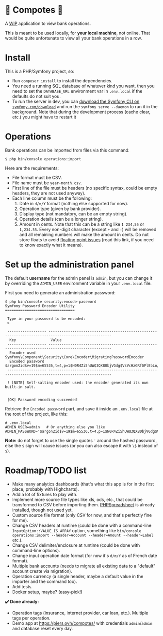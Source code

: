 🍎 Compotes 🍏
=============

A <abbr title="Work in progress">WIP</abbr> application to view bank operations.

This is meant to be used locally, for **your local machine**, not online. That would be quite unfortunate to view all your bank operations in a row.

# Install

This is a PHP/Symfony project, so:

* Run `composer install` to install the dependencies.
* You need a running SQL database of whatever kind you want, then you need to set the `DATABASE_URL` environment var in `.env.local` if the defaults do not suit you.
* To run the server in dev, you can [download the Symfony CLI on `symfony.com/download`](https://symfony.com/download) and run the `symfony serve --daemon` to run it in the background. Note that during the development process (cache clear, etc.) you might have to restart it 

# Operations

Bank operations can be imported from files via this command:

```
$ php bin/console operations:import
```

Here are the requirements:

* File format must be CSV.
* File name must be `year-month.csv`.
* First line of the file must be headers (no specific syntax, could be empty headers, they are not used anyway).
* Each line column must be the following:
  1. Date in `d/m/Y` format (nothing else supported for now).
  2. Operation type (given by bank provider).
  3. Display type (not mandatory, can be an empty string).
  4. Operation details (can be a longer string).
  5. Amount in cents. Note that this can be a string like `1 234,55` or `1,234.55`. Every non-digit character (except `+` and `-`) will be removed and all remaining numbers will make the amount in cents. Do not store floats to avoid [floating point issues](https://0.30000000000000004.com/) (read this link, if you need to know exactly what it means).

# Set up the administration panel

The default **username** for the admin panel is `admin`, but you can change it by overriding the `ADMIN_USER` environment variable in your `.env.local` file.

First you need to generate an administration password:

```
$ php bin/console security:encode-password
Symfony Password Encoder Utility
================================

 Type in your password to be encoded:
 >

 ------------------ ---------------------------------------------------------------------------------------------------
  Key                Value
 ------------------ ---------------------------------------------------------------------------------------------------
  Encoder used       Symfony\Component\Security\Core\Encoder\MigratingPasswordEncoder
  Encoded password   $argon2id$v=19$m=65536,t=4,p=1$N0R4Zi5hUWQ3QXB0bjVGdg$VsVcHzGRfGPlEbLo/JK0M4S0QT5Mx7wd+vbwXanjpb8
 ------------------ ---------------------------------------------------------------------------------------------------

 ! [NOTE] Self-salting encoder used: the encoder generated its own built-in salt.


 [OK] Password encoding succeeded

```

Retrieve the `Encoded password` part, and save it inside an `.env.local` file at the root of the project, like this:

```
# .env.local
ADMIN_USER=admin   # Or anything else you like
ADMIN_PASSWORD='$argon2id$v=19$m=65536,t=4,p=1$N0R4Zi5hUWQ3QXB0bjVGdg$VsVcHzGRfGPlEbLo/JK0M4S0QT5Mx7wd+vbwXanjpb8'
```

**Note:** do not forget to use the single quotes `'` around the hashed password, else the `$` sign will cause issues (or you can also escape it with `\$` instead of `$`).

# Roadmap/TODO list

* Make many analytics dashboards (that's what this app is for in the first place, probably with Highcharts).
* Add a lot of fixtures to play with.
* Implement more source file types like xls, ods, etc., that could be transformed to CSV before importing them. [PHPSpreadsheet](https://phpspreadsheet.readthedocs.io/) is already installed, though not used yet.
* Custom source file format (only CSV for now, and that's perfectly fine for me).
* Change CSV headers at runtime (could be done with a command-line `InputOption::VALUE_IS_ARRAY` option, something like `bin/console operations:import --header=Account --header=Amount --header=Label` etc.).
* Change CSV delimiter/enclosure at runtime (could be done with command-line options).
* Change input operation date format (for now it's `d/m/Y` as of French date format).
* Multiple bank accounts (needs to migrate all existing data to a "default" account create via migration).
* Operation currency (a single header, maybe a default value in the importer and the command too).
* Add tests.
* Docker setup, maybe? (easy-pick!)

**✔️ Done already:**

* Operation tags (insurance, internet provider, car loan, etc.). Multiple tags per operation.
* Demo app at https://piers.ovh/compotes/ with credentials `admin`/`admin` and database reset every day.

